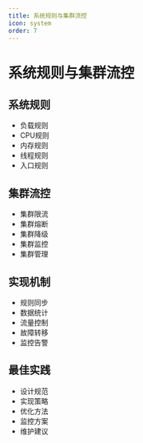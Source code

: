 ```yaml
---
title: 系统规则与集群流控
icon: system
order: 7
---
```


# 系统规则与集群流控

## 系统规则
- 负载规则
- CPU规则
- 内存规则
- 线程规则
- 入口规则

## 集群流控
- 集群限流
- 集群熔断
- 集群降级
- 集群监控
- 集群管理

## 实现机制
- 规则同步
- 数据统计
- 流量控制
- 故障转移
- 监控告警

## 最佳实践
- 设计规范
- 实现策略
- 优化方法
- 监控方案
- 维护建议
